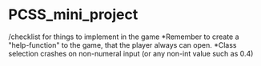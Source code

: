 # PCSS_mini_project



/checklist for things to implement in the game
        *Remember to create a "help-function" to the game, that the player always can open.
        *Class selection crashes on non-numeral input (or any non-int value such as 0.4)
        